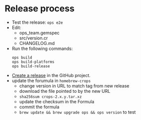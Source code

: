 # Release process

- Test the release:
  `ops e2e`
- Edit:
  - ops_team.gemspec
  - src/version.cr
  - CHANGELOG.md
- Run the following commands:
  ```
  ops build
  ops build-platforms
  ops build-release
  ```
- [Create a release](https://github.com/nickthecook/crops/releases) in the GitHub project.
- update the forumula in `homebrew-crops`
  - change version in URL to match tag from new release
  - download the file pointed to by the new URL
  - `sha256sum crops-2.x.y.tar.xz`
  - update the checksum in the Formula
  - commit the formula
  - `brew update && brew upgrade ops && ops version` to test
